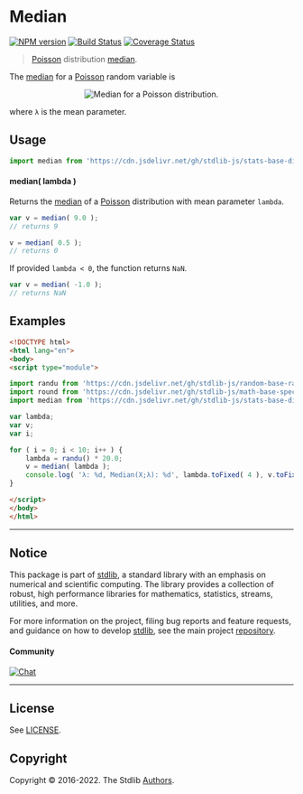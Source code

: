 <!--

@license Apache-2.0

Copyright (c) 2018 The Stdlib Authors.

Licensed under the Apache License, Version 2.0 (the "License");
you may not use this file except in compliance with the License.
You may obtain a copy of the License at

   http://www.apache.org/licenses/LICENSE-2.0

Unless required by applicable law or agreed to in writing, software
distributed under the License is distributed on an "AS IS" BASIS,
WITHOUT WARRANTIES OR CONDITIONS OF ANY KIND, either express or implied.
See the License for the specific language governing permissions and
limitations under the License.

-->

# Median

[![NPM version][npm-image]][npm-url] [![Build Status][test-image]][test-url] [![Coverage Status][coverage-image]][coverage-url] <!-- [![dependencies][dependencies-image]][dependencies-url] -->

> [Poisson][poisson-distribution] distribution [median][median].

<!-- Section to include introductory text. Make sure to keep an empty line after the intro `section` element and another before the `/section` close. -->

<section class="intro">

The [median][median] for a [Poisson][poisson-distribution] random variable is

<!-- <equation class="equation" label="eq:poisson_median" align="center" raw="\operatorname{Median}\left( X \right) = \lfloor \lambda+1/3-0.02/\lambda \rfloor " alt="Median for a Poisson distribution."> -->

<div class="equation" align="center" data-raw-text="\operatorname{Median}\left( X \right) = \lfloor \lambda+1/3-0.02/\lambda \rfloor " data-equation="eq:poisson_median">
    <img src="https://cdn.jsdelivr.net/gh/stdlib-js/stdlib@51534079fef45e990850102147e8945fb023d1d0/lib/node_modules/@stdlib/stats/base/dists/poisson/median/docs/img/equation_poisson_median.svg" alt="Median for a Poisson distribution.">
    <br>
</div>

<!-- </equation> -->

where `λ` is the mean parameter.

</section>

<!-- /.intro -->

<!-- Package usage documentation. -->



<section class="usage">

## Usage

```javascript
import median from 'https://cdn.jsdelivr.net/gh/stdlib-js/stats-base-dists-poisson-median@esm/index.mjs';
```

#### median( lambda )

Returns the [median][median] of a [Poisson][poisson-distribution] distribution with mean parameter `lambda`.

```javascript
var v = median( 9.0 );
// returns 9

v = median( 0.5 );
// returns 0
```

If provided `lambda < 0`, the function returns `NaN`.

```javascript
var v = median( -1.0 );
// returns NaN
```

</section>

<!-- /.usage -->

<!-- Package usage notes. Make sure to keep an empty line after the `section` element and another before the `/section` close. -->

<section class="notes">

</section>

<!-- /.notes -->

<!-- Package usage examples. -->

<section class="examples">

## Examples

<!-- eslint no-undef: "error" -->

```html
<!DOCTYPE html>
<html lang="en">
<body>
<script type="module">

import randu from 'https://cdn.jsdelivr.net/gh/stdlib-js/random-base-randu@esm/index.mjs';
import round from 'https://cdn.jsdelivr.net/gh/stdlib-js/math-base-special-round@esm/index.mjs';
import median from 'https://cdn.jsdelivr.net/gh/stdlib-js/stats-base-dists-poisson-median@esm/index.mjs';

var lambda;
var v;
var i;

for ( i = 0; i < 10; i++ ) {
    lambda = randu() * 20.0;
    v = median( lambda );
    console.log( 'λ: %d, Median(X;λ): %d', lambda.toFixed( 4 ), v.toFixed( 4 ) );
}

</script>
</body>
</html>
```

</section>

<!-- /.examples -->

<!-- Section to include cited references. If references are included, add a horizontal rule *before* the section. Make sure to keep an empty line after the `section` element and another before the `/section` close. -->

<section class="references">

</section>

<!-- /.references -->

<!-- Section for related `stdlib` packages. Do not manually edit this section, as it is automatically populated. -->

<section class="related">

</section>

<!-- /.related -->

<!-- Section for all links. Make sure to keep an empty line after the `section` element and another before the `/section` close. -->


<section class="main-repo" >

* * *

## Notice

This package is part of [stdlib][stdlib], a standard library with an emphasis on numerical and scientific computing. The library provides a collection of robust, high performance libraries for mathematics, statistics, streams, utilities, and more.

For more information on the project, filing bug reports and feature requests, and guidance on how to develop [stdlib][stdlib], see the main project [repository][stdlib].

#### Community

[![Chat][chat-image]][chat-url]

---

## License

See [LICENSE][stdlib-license].


## Copyright

Copyright &copy; 2016-2022. The Stdlib [Authors][stdlib-authors].

</section>

<!-- /.stdlib -->

<!-- Section for all links. Make sure to keep an empty line after the `section` element and another before the `/section` close. -->

<section class="links">

[npm-image]: http://img.shields.io/npm/v/@stdlib/stats-base-dists-poisson-median.svg
[npm-url]: https://npmjs.org/package/@stdlib/stats-base-dists-poisson-median

[test-image]: https://github.com/stdlib-js/stats-base-dists-poisson-median/actions/workflows/test.yml/badge.svg?branch=main
[test-url]: https://github.com/stdlib-js/stats-base-dists-poisson-median/actions/workflows/test.yml?query=branch:main

[coverage-image]: https://img.shields.io/codecov/c/github/stdlib-js/stats-base-dists-poisson-median/main.svg
[coverage-url]: https://codecov.io/github/stdlib-js/stats-base-dists-poisson-median?branch=main

<!--

[dependencies-image]: https://img.shields.io/david/stdlib-js/stats-base-dists-poisson-median.svg
[dependencies-url]: https://david-dm.org/stdlib-js/stats-base-dists-poisson-median/main

-->

[chat-image]: https://img.shields.io/gitter/room/stdlib-js/stdlib.svg
[chat-url]: https://gitter.im/stdlib-js/stdlib/

[stdlib]: https://github.com/stdlib-js/stdlib

[stdlib-authors]: https://github.com/stdlib-js/stdlib/graphs/contributors

[umd]: https://github.com/umdjs/umd
[es-module]: https://developer.mozilla.org/en-US/docs/Web/JavaScript/Guide/Modules

[deno-url]: https://github.com/stdlib-js/stats-base-dists-poisson-median/tree/deno
[umd-url]: https://github.com/stdlib-js/stats-base-dists-poisson-median/tree/umd
[esm-url]: https://github.com/stdlib-js/stats-base-dists-poisson-median/tree/esm

[stdlib-license]: https://raw.githubusercontent.com/stdlib-js/stats-base-dists-poisson-median/main/LICENSE

[poisson-distribution]: https://en.wikipedia.org/wiki/Poisson_distribution

[median]: https://en.wikipedia.org/wiki/Median

</section>

<!-- /.links -->
